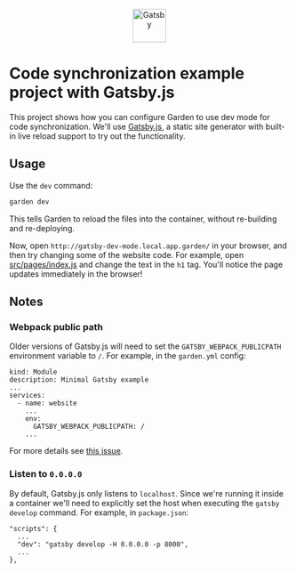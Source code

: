 <p align="center">
  <a href="https://next.gatsbyjs.org">
    <img alt="Gatsby" src="https://www.gatsbyjs.org/monogram.svg" width="60" />
  </a>
</p>

# Code synchronization example project with Gatsby.js

This project shows how you can configure Garden to use dev mode for code synchronization. We'll use [Gatsby.js](https://www.gatsbyjs.org/), a static site generator with built-in live reload support to try out the functionality.

## Usage

Use the `dev` command:

```sh
garden dev
```

This tells Garden to reload the files into the container, without re-building and re-deploying.

Now, open `http://gatsby-dev-mode.local.app.garden/` in your browser, and then try changing some of the website code. For example, open [src/pages/index.js](src/pages/index.js) and change the text in the `h1` tag. You'll notice the page updates immediately in the browser!

## Notes

### Webpack public path

Older versions of Gatsby.js will need to set the `GATSBY_WEBPACK_PUBLICPATH` environment variable to `/`. For example, in the `garden.yml` config:

```
kind: Module
description: Minimal Gatsby example
...
services:
  - name: website
    ...
    env:
      GATSBY_WEBPACK_PUBLICPATH: /
    ...
```

For more details see [this issue](https://github.com/gatsbyjs/gatsby/issues/8348).

### Listen to `0.0.0.0`

By default, Gatsby.js only listens to `localhost`. Since we're running it inside a container we'll need to explicitly set the host when executing the `gatsby develop` command. For example, in `package.json`:

```
"scripts": {
  ...
  "dev": "gatsby develop -H 0.0.0.0 -p 8000",
  ...
},
```
